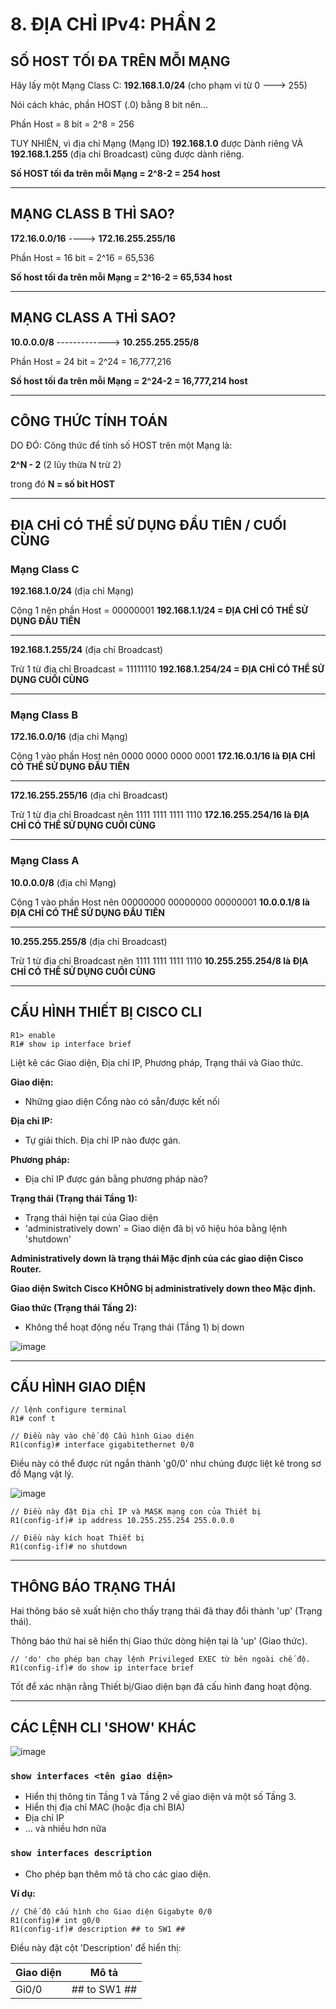 # 8. ĐỊA CHỈ IPv4: PHẦN 2

## SỐ HOST TỐI ĐA TRÊN MỖI MẠNG

Hãy lấy một Mạng Class C:
**192.168.1.0/24** (cho phạm vi từ 0 ---> 255)

Nói cách khác, phần HOST (.0) bằng 8 bit nên...

Phần Host = 8 bit = 2^8 = 256

TUY NHIÊN, vì địa chỉ Mạng (Mạng ID) **192.168.1.0** được Dành riêng VÀ **192.168.1.255** (địa chỉ Broadcast) cũng được dành riêng.

**Số HOST tối đa trên mỗi Mạng = 2^8-2 = 254 host**

---

## MẠNG CLASS B THÌ SAO?

**172.16.0.0/16** ----> **172.16.255.255/16**

Phần Host = 16 bit = 2^16 = 65,536

**Số host tối đa trên mỗi Mạng = 2^16-2 = 65,534 host**

---

## MẠNG CLASS A THÌ SAO?

**10.0.0.0/8** -------------> **10.255.255.255/8**

Phần Host = 24 bit = 2^24 = 16,777,216

**Số host tối đa trên mỗi Mạng = 2^24-2 = 16,777,214 host**

---

## CÔNG THỨC TÍNH TOÁN

DO ĐÓ: Công thức để tính số HOST trên một Mạng là:

**2^N - 2** (2 lũy thừa N trừ 2)

trong đó **N = số bit HOST**

---

## ĐỊA CHỈ CÓ THỂ SỬ DỤNG ĐẦU TIÊN / CUỐI CÙNG

### Mạng Class C

**192.168.1.0/24** (địa chỉ Mạng)

Cộng 1 nên phần Host = 00000001
**192.168.1.1/24 = ĐỊA CHỈ CÓ THỂ SỬ DỤNG ĐẦU TIÊN**

---

**192.168.1.255/24** (địa chỉ Broadcast)

Trừ 1 từ địa chỉ Broadcast = 11111110
**192.168.1.254/24 = ĐỊA CHỈ CÓ THỂ SỬ DỤNG CUỐI CÙNG**

---

### Mạng Class B

**172.16.0.0/16** (địa chỉ Mạng)

Cộng 1 vào phần Host nên 0000 0000 0000 0001
**172.16.0.1/16 là ĐỊA CHỈ CÓ THỂ SỬ DỤNG ĐẦU TIÊN**

---

**172.16.255.255/16** (địa chỉ Broadcast)

Trừ 1 từ địa chỉ Broadcast nên 1111 1111 1111 1110
**172.16.255.254/16 là ĐỊA CHỈ CÓ THỂ SỬ DỤNG CUỐI CÙNG**

---

### Mạng Class A

**10.0.0.0/8** (địa chỉ Mạng)

Cộng 1 vào phần Host nên 00000000 00000000 00000001
**10.0.0.1/8 là ĐỊA CHỈ CÓ THỂ SỬ DỤNG ĐẦU TIÊN**

---

**10.255.255.255/8** (địa chỉ Broadcast)

Trừ 1 từ địa chỉ Broadcast nên 1111 1111 1111 1110
**10.255.255.254/8 là ĐỊA CHỈ CÓ THỂ SỬ DỤNG CUỐI CÙNG**

---

## CẤU HÌNH THIẾT BỊ CISCO CLI

```
R1> enable
R1# show ip interface brief
```

Liệt kê các Giao diện, Địa chỉ IP, Phương pháp, Trạng thái và Giao thức.

**Giao diện:**
- Những giao diện Cổng nào có sẵn/được kết nối

**Địa chỉ IP:**
- Tự giải thích. Địa chỉ IP nào được gán.

**Phương pháp:**
- Địa chỉ IP được gán bằng phương pháp nào?

**Trạng thái (Trạng thái Tầng 1):**
- Trạng thái hiện tại của Giao diện
- 'administratively down' = Giao diện đã bị vô hiệu hóa bằng lệnh 'shutdown'

**Administratively down là trạng thái Mặc định của các giao diện Cisco Router.**

**Giao diện Switch Cisco KHÔNG bị administratively down theo Mặc định.**

**Giao thức (Trạng thái Tầng 2):**
- Không thể hoạt động nếu Trạng thái (Tầng 1) bị down

![image](https://github.com/psaumur/CCNA/assets/106411237/fa113ff0-a8ee-410b-ab3e-64684654cac6)

---

## CẤU HÌNH GIAO DIỆN

```
// lệnh configure terminal
R1# conf t

// Điều này vào chế độ Cấu hình Giao diện
R1(config)# interface gigabitethernet 0/0
```

Điều này có thể được rút ngắn thành 'g0/0' như chúng được liệt kê trong sơ đồ Mạng vật lý.

![image](https://github.com/psaumur/CCNA/assets/106411237/df83bf09-c391-45b7-b1b4-41db061b84f4)

```
// Điều này đặt Địa chỉ IP và MASK mạng con của Thiết bị
R1(config-if)# ip address 10.255.255.254 255.0.0.0

// Điều này kích hoạt Thiết bị
R1(config-if)# no shutdown
```

---

## THÔNG BÁO TRẠNG THÁI

Hai thông báo sẽ xuất hiện cho thấy trạng thái đã thay đổi thành 'up' (Trạng thái).

Thông báo thứ hai sẽ hiển thị Giao thức dòng hiện tại là 'up' (Giao thức).

```
// 'do' cho phép bạn chạy lệnh Privileged EXEC từ bên ngoài chế độ.
R1(config-if)# do show ip interface brief
```

Tốt để xác nhận rằng Thiết bị/Giao diện bạn đã cấu hình đang hoạt động.

---

## CÁC LỆNH CLI 'SHOW' KHÁC

![image](https://github.com/psaumur/CCNA/assets/106411237/bdc1152e-1946-4ddb-ae72-1e23b9c9defa)

### `show interfaces <tên giao diện>`
- Hiển thị thông tin Tầng 1 và Tầng 2 về giao diện và một số Tầng 3.
- Hiển thị địa chỉ MAC (hoặc địa chỉ BIA)
- Địa chỉ IP
- ... và nhiều hơn nữa

### `show interfaces description`
- Cho phép bạn thêm mô tả cho các giao diện.

**Ví dụ:**
```
// Chế độ cấu hình cho Giao diện Gigabyte 0/0
R1(config)# int g0/0
R1(config-if)# description ## to SW1 ##
```

Điều này đặt cột 'Description' để hiển thị:

| Giao diện | Mô tả |
|-----------|-------|
| Gi0/0     | ## to SW1 ## |
